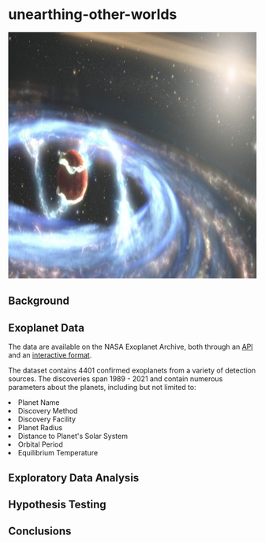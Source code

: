 # unearthing-other-worlds

<img src="https://github.com/jstodd867/unearthing-other-worlds/blob/main/images/Screen%20Shot%202021-06-10%20at%202.53.05%20PM.png" width ="1000" height=500>



## Background

## Exoplanet Data
The data are available on the NASA Exoplanet Archive, both through an <a href="https://exoplanetarchive.ipac.caltech.edu/docs/TAP/usingTAP.html">API</a> and an <a href="https://exoplanetarchive.ipac.caltech.edu/cgi-bin/TblView/nph-tblView?app=ExoTbls&config=PSCompPars">interactive format</a>.

The dataset contains 4401 confirmed exoplanets from a variety of detection sources.  The discoveries span 1989 - 2021 and contain numerous parameters about the planets, including but not limited to:

<li>Planet Name</li>
<li>Discovery Method</li>
<li>Discovery Facility</li>
<li>Planet Radius</li>
<li>Distance to Planet's Solar System</li>
<li>Orbital Period</li>
<li>Equilibrium Temperature</li>

## Exploratory Data Analysis

## Hypothesis Testing

## Conclusions
